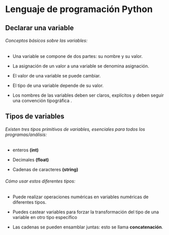 # Lenguaje de programación Python

## Declarar una variable

###### Conceptos básicos sobre las variables:

- Una variable se compone de dos partes: su nombre y su valor.

- La asignación de un valor a una variable se denomina asignación.

- El valor de una variable se puede cambiar.

- El tipo de una variable depende de su valor.

- Los nombres de las variables deben ser claros, explícitos y deben seguir una convención tipográfica .

## Tipos de variables

###### Existen tres tipos primitivos de variables, esenciales para todos los programas/análisis:

- enteros **(int)**

- Decimales **(float)**

- Cadenas de caracteres **(string)**

###### Cómo usar estos diferentes tipos:

- Puede realizar operaciones numéricas en variables numéricas de diferentes tipos.

- Puedes castear variables para forzar la transformación del tipo de una variable en otro tipo específico

- Las cadenas se pueden ensamblar juntas: esto se llama **concatenación**.